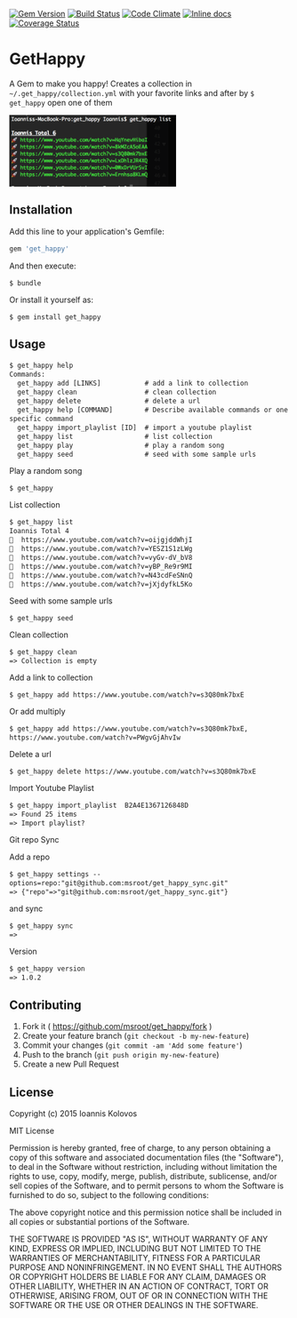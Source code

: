 [![Gem Version](https://badge.fury.io/rb/get_happy.png)](http://badge.fury.io/rb/get_happy)
[![Build Status](https://travis-ci.org/msroot/get_happy.svg?branch=master)](https://travis-ci.org/msroot/get_happy) 
[![Code Climate](https://codeclimate.com/github/msroot/get_happy/badges/gpa.svg)](https://codeclimate.com/github/msroot/get_happy)
[![Inline docs](http://inch-ci.org/github/msroot/get_happy.svg?branch=master)](http://inch-ci.org/github/msroot/get_happy)
[![Coverage Status](https://coveralls.io/repos/msroot/get_happy/badge.svg?branch=master)](https://coveralls.io/r/msroot/get_happy?branch=master)

# GetHappy

A Gem to make you happy!
Creates a collection in `~/.get_happy/collection.yml` with your favorite links and after by `$ get_happy` open one of them

<img src="https://raw.githubusercontent.com/msroot/get_happy/master/spec/screen_shot.png" align="center" height="129" width="300" style="text-align:center">

## Installation

Add this line to your application's Gemfile:

```ruby
gem 'get_happy'
```

And then execute:

    $ bundle

Or install it yourself as:

    $ gem install get_happy

## Usage

    $ get_happy help
	Commands:
	  get_happy add [LINKS]           # add a link to collection
	  get_happy clean                 # clean collection
	  get_happy delete                # delete a url
	  get_happy help [COMMAND]        # Describe available commands or one specific command
	  get_happy import_playlist [ID]  # import a youtube playlist
	  get_happy list                  # list collection
	  get_happy play                  # play a random song
	  get_happy seed                  # seed with some sample urls

Play a random song

    $ get_happy

List collection

    $ get_happy list
	Ioannis Total 4 
	🚀  https://www.youtube.com/watch?v=oijgjddWhjI
	🚀  https://www.youtube.com/watch?v=YESZ1S1zLWg
	🚀  https://www.youtube.com/watch?v=vyGv-dV_bV8
	🚀  https://www.youtube.com/watch?v=yBP_Re9r9MI
	🚀  https://www.youtube.com/watch?v=N43cdFeSNnQ
	🚀  https://www.youtube.com/watch?v=jXjdyfkL5Ko

Seed with some sample urls

    $ get_happy seed


Clean collection

    $ get_happy clean
	=> Collection is empty

Add a link to collection

    $ get_happy add https://www.youtube.com/watch?v=s3Q80mk7bxE

Or add multiply

	
    $ get_happy add https://www.youtube.com/watch?v=s3Q80mk7bxE, https://www.youtube.com/watch?v=PWgvGjAhvIw

Delete a url

	
    $ get_happy delete https://www.youtube.com/watch?v=s3Q80mk7bxE

Import Youtube Playlist
	
    $ get_happy import_playlist  B2A4E1367126848D
	=> Found 25 items
	=> Import playlist?


Git repo Sync 

Add a repo

    $ get_happy settings --options=repo:"git@github.com:msroot/get_happy_sync.git"
	=> {"repo"=>"git@github.com:msroot/get_happy_sync.git"}

and sync

    $ get_happy sync
	=> 



Version 
	
    $ get_happy version
	=> 1.0.2


## Contributing

1. Fork it ( https://github.com/msroot/get_happy/fork )
2. Create your feature branch (`git checkout -b my-new-feature`)
3. Commit your changes (`git commit -am 'Add some feature'`)
4. Push to the branch (`git push origin my-new-feature`)
5. Create a new Pull Request




## License

Copyright (c) 2015 Ioannis Kolovos

MIT License

Permission is hereby granted, free of charge, to any person obtaining
a copy of this software and associated documentation files (the
"Software"), to deal in the Software without restriction, including
without limitation the rights to use, copy, modify, merge, publish,
distribute, sublicense, and/or sell copies of the Software, and to
permit persons to whom the Software is furnished to do so, subject to
the following conditions:

The above copyright notice and this permission notice shall be
included in all copies or substantial portions of the Software.

THE SOFTWARE IS PROVIDED "AS IS", WITHOUT WARRANTY OF ANY KIND,
EXPRESS OR IMPLIED, INCLUDING BUT NOT LIMITED TO THE WARRANTIES OF
MERCHANTABILITY, FITNESS FOR A PARTICULAR PURPOSE AND
NONINFRINGEMENT. IN NO EVENT SHALL THE AUTHORS OR COPYRIGHT HOLDERS BE
LIABLE FOR ANY CLAIM, DAMAGES OR OTHER LIABILITY, WHETHER IN AN ACTION
OF CONTRACT, TORT OR OTHERWISE, ARISING FROM, OUT OF OR IN CONNECTION
WITH THE SOFTWARE OR THE USE OR OTHER DEALINGS IN THE SOFTWARE.
